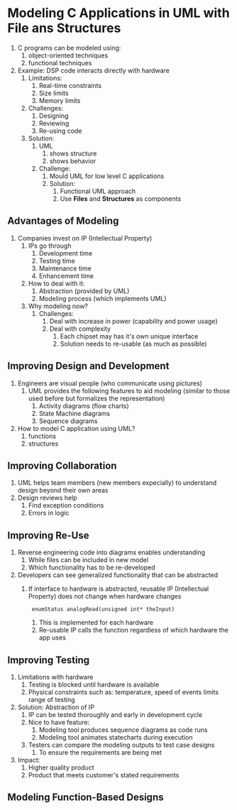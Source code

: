 # Modeling C Applications in UML with File ans Structures #
1. C programs can be modeled using:
	1. object-oriented techniques
	2. functional techniques
2. Example: DSP code interacts directly with hardware
	1. Limitations:
		1. Real-time constraints
		2. Size limits
		3. Memory limits
	2. Challenges:
		1. Designing
		2. Reviewing
		3. Re-using code
	3. Solution:
		1. UML
			1. shows structure
			2. shows behavior
		2. Challenge:
			1. Mould UML for low level C applications
			2. Solution:
				1. Functional UML approach
				2. Use **Files** and **Structures** as components

## Advantages of Modeling ##
1. Companies invest on IP (Intellectual Property)
	1. IPs go through
		1. Development time
		2. Testing time
		3. Maintenance time
		4. Enhancement time
	2. How to deal with it:
		1. Abstraction (provided by UML)
		2. Modeling process (which implements UML)
	3. Why modeling now?
		1. Challenges:
			1. Deal with increase in power (capability and power usage)
			2. Deal with complexity
				1. Each chipset may has it's own unique interface
				2. Solution needs to re-usable (as much as possible)

## Improving Design and Development ##
1. Engineers are visual people (who communicate using pictures)
	1. UML provides the following features to aid modeling (similar to those used before but formalizes the representation)
		1. Activity diagrams (flow charts)
		2. State Machine diagrams
		3. Sequence diagrams
2. How to model C application using UML?
	1. functions
	2. structures

## Improving Collaboration ##
1. UML helps team members (new members expecially) to understand design beyond their own areas
2. Design reviews help
	1. Find exception conditions
	2. Errors in logic

## Improving Re-Use ##
1. Reverse engineering code into diagrams enables understanding
	1. While files can be included in new model
	2. Which functionality has to be re-developed
2. Developers can see generalized functionality that can be abstracted
	1. If interface to hardware is abstracted, reusable IP (Intellectual Property) does not change when hardware changes

			enumStatus analogRead(unsigned int* theInput)
			
		1. This is implemented for each hardware
		2. Re-usable IP calls the function regardless of which hardware the app uses

## Improving Testing ##
1. Limitations with hardware
	1. Testing is blocked until hardware is available
	2. Physical constraints such as: temperature, speed of events limits range of testing
2. Solution: Abstraction of IP
	1. IP can be tested thoroughly and early in development cycle
	2. Nice to have feature:
		1. Modeling tool produces sequence diagrams as code runs
		2. Modeling tool animates statecharts during execution
	3. Testers can compare the modeling outputs to test case designs
		1. To ensure the requirements are being met
3. Impact:
	1. Higher quality product
	2. Product that meets customer's stated requirements

## Modeling Function-Based Designs ##

